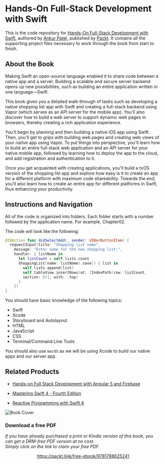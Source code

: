 # Hands-On Full-Stack Development with Swift
This is the code repository for [Hands-On Full-Stack Development with Swift](https://www.packtpub.com/web-development/hands-full-stack-development-swift?utm_source=github&utm_medium=repository&utm_campaign=9781788625241), authored by [Ankur Patel](https://github.com/ankurp), published by [Packt](https://www.packtpub.com/?utm_source=github). It contains all the supporting project files necessary to work through the book from start to finish.

## About the Book
Making Swift an open-source language enabled it to share code between a native app and a server. Building a scalable and secure server backend opens up new possibilities, such as building an entire application written in one language—Swift.

This book gives you a detailed walk-through of tasks such as developing a native shopping list app with Swift and creating a full-stack backend using Vapor (which serves as an API server for the mobile app). You'll also discover how to build a web server to support dynamic web pages in browsers, thereby creating a rich application experience.

You’ll begin by planning and then building a native iOS app using Swift. Then, you'll get to grips with building web pages and creating web views of your native app using Vapor. To put things into perspective, you'll learn how to build an entire full-stack web application and an API server for your native mobile app, followed by learning how to deploy the app to the cloud, and add registration and authentication to it.

Once you get acquainted with creating applications, you'll build a tvOS version of the shopping list app and explore how easy is it to create an app for a different platform with maximum code shareability. Towards the end, you’ll also learn how to create an entire app for different platforms in Swift, thus enhancing your productivity.

## Instructions and Navigation
All of the code is organized into folders. Each folder starts with a number followed by the application name. For example, Chapter02.

The code will look like the following:

```swift
@IBAction func didSelectAdd(_ sender: UIBarButtonItem) {
  requestInput(title: "Shopping list name",
    message: "Enter name for the new shopping list:",
    handler: { listName in
      let listCount = self.lists.count
      ShoppingList(name: listName).save() { list in
        self.lists.append(list)
        self.tableView.insertRows(at: [IndexPath(row: listCount, 
        section: 0)], with: .top)
      }
    })
}
```

You should have basic knowledge of the following topics:

* Swift
* Xcode
* Storyboard and Autolayout
* HTML
* JavaScript
* CSS
* Terminal/Command Line Tools

You should also use `macOS` as we will be using Xcode to build our native apps and our server app.

## Related Products
* [Hands-on Full Stack Development with Angular 5 and Firebase](https://www.packtpub.com/application-development/hands-full-stack-development-angular-5-and-firebase?utm_source=github&utm_medium=repository&utm_campaign=9781788298735)

* [Mastering Swift 4 - Fourth Edition](https://www.packtpub.com/application-development/mastering-swift-4-fourth-edition?utm_source=github&utm_medium=repository&utm_campaign=9781788477802)

* [Reactive Programming with Swift 4](https://www.packtpub.com/application-development/reactive-programming-swift-4?utm_source=github&utm_medium=repository&utm_campaign=9781787120211)

![Book Cover](https://www.packtpub.com/sites/default/files/B09073_0.png)
### Download a free PDF

 <i>If you have already purchased a print or Kindle version of this book, you can get a DRM-free PDF version at no cost.<br>Simply click on the link to claim your free PDF.</i>
<p align="center"> <a href="https://packt.link/free-ebook/9781788625241">https://packt.link/free-ebook/9781788625241 </a> </p>